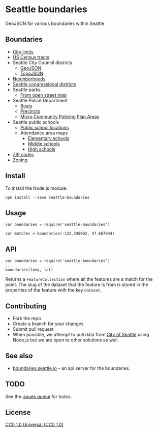 # Seattle boundaries

GeoJSON for various boundaries within Seattle

## Boundaries
- [City limits](/data/city-limits.geojson)
- [US Census tracts](/data/census-tracts.geojson)
- Seattle City Council districts
  - [GeoJSON](/data/city-council-districts.geojson)
  - [TopoJSON](/data/city-council-districts.topojson)
- [Neighborhoods](/data/neighborhoods.geojson)
- [Seattle congressional districts](/data/seattle-congress.geojson)
- Seattle parks
  - [From open street map](/data/seattle-parks-osm.geojson)
- Seattle Police Department
  - [Beats](/data/spd-beats.geojson)
  - [Precincts](/data/spd-precints.geojson)
  - [Micro Community Policing Plan Areas](/data/spd-mcpp-areas.geojson)
- Seattle public schools 
  - [Public school locations](/data/sps_school_site_2015_2016.geojson)
  - Attendance area maps
    - [Elementary schools](/data/sps_attendance_area_ES.geojson)
    - [Middle schools](/data/sps_attendance_area_MS.geojson)
    - [High schools](/data/sps_attendance_area_HS.geojson)
- [ZIP codes](/data/zip-codes.geojson)
- [Zoning](/data/zoning.geojson)

## Install

To install the Node.js module:

```
npm install --save seattle-boundaries
```

## Usage

```
var boundaries = require('seattle-boundaries')

var matches = boundaries(-122.345002, 47.667044)
```

## API

```
var boundaries = require('seattle-boundaries')
...
boundaries(long, lat)
```

Returns a `FeatureCollection` where all the features are a match for the point. The slug of the dataset that the feature is from is stored in the properties of the feature with the key `dataset`.

## Contributing
- Fork the repo
- Create a branch for your changes
- Submit pull request
- When possible, we attempt to pull data from [City of Seattle](https://data.seattle.gov/) using Node.js but we are open to other solutions
  as well.
  
## See also
- [boundaries.seattle.io](https://github.com/seattleio/boundaries.seattle.io) – an api server for the boundaries.

## TODO

See the [issues queue](http://github.com/openseattle/seattle-boundaries/issues) for todos.

## License
[CC0 1.0 Universal (CC0 1.0)](https://creativecommons.org/publicdomain/zero/1.0/)
